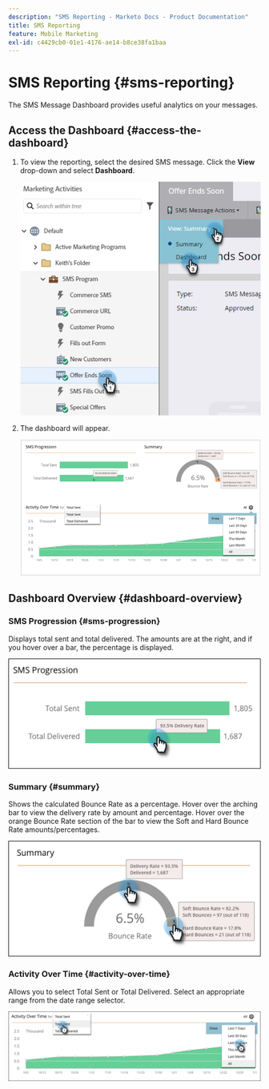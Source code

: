 ```yaml
---
description: "SMS Reporting - Marketo Docs - Product Documentation"
title: SMS Reporting
feature: Mobile Marketing
exl-id: c4429cb0-01e1-4176-ae14-b8ce38fa1baa
---
```

# SMS Reporting {#sms-reporting}

The SMS Message Dashboard provides useful analytics on your messages.

## Access the Dashboard {#access-the-dashboard}

1. To view the reporting, select the desired SMS message. Click the **View** drop-down and select **Dashboard**.

   ![](assets/sms-reporting-1.png)

1. The dashboard will appear.

   ![](assets/sms-reporting-2.png)

## Dashboard Overview {#dashboard-overview}

### SMS Progression {#sms-progression}

Displays total sent and total delivered. The amounts are at the right, and if you hover over a bar, the percentage is displayed.

   ![](assets/sms-reporting-3.png)

### Summary {#summary}

Shows the calculated Bounce Rate as a percentage. Hover over the arching bar to view the delivery rate by amount and percentage. Hover over the orange Bounce Rate section of the bar to view the Soft and Hard Bounce Rate amounts/percentages.

   ![](assets/sms-reporting-4.png)

### Activity Over Time {#activity-over-time}

Allows you to select Total Sent or Total Delivered. Select an appropriate range from the date range selector.

   ![](assets/sms-reporting-5.png)
